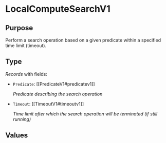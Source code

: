 # LocalComputeSearchV1


## Purpose


<!-- --8<-- [start:purpose] -->
Perform a search operation based on a given predicate within a specified time limit (timeout).
<!-- --8<-- [end:purpose] -->

## Type


<!-- --8<-- [start:type] -->
<div class="type" markdown>


*Records* with fields:
- `Predicate`: [[PredicateV1#predicatev1]]

  *Predicate describing the search operation*

- `Timeout`: [[TimeoutV1#timeoutv1]]

  *Time limit after which the search operation will be terminated (if still running)*

</div>
<!-- --8<-- [end:type] -->

## Values

